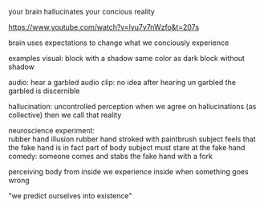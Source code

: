 your brain hallucinates your concious reality 

https://www.youtube.com/watch?v=lyu7v7nWzfo&t=207s

brain uses expectations to change what we conciously experience 

examples
visual: block with a shadow same color as dark block without shadow

audio: hear a garbled audio clip: no idea 
after hearing un garbled the garbled is discernible 

hallucination: uncontrolled perception 
when we agree on hallucinations (as collective) then we call that reality 

neuroscience experiment:  
rubber hand illusion 
rubber hand stroked with paintbrush 
subject feels that the fake hand is in fact part of body 
subject must stare at the fake hand 
comedy: someone comes and stabs the fake hand with a fork 

perceiving body from inside 
we experience inside when something goes wrong 

"we predict ourselves into existence"

